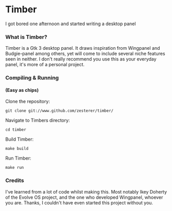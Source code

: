 # Timber

I got bored one afternoon and started writing a desktop panel

### What is Timber?

Timber is a Gtk 3 desktop panel. It draws inspiration from Wingpanel and Budgie-panel among others, yet will come to 
include several niche features seen in neither. I don't really recommend you use this as your everyday panel, it's more 
of a personal project.

### Compiling & Running
#### (Easy as chips)

Clone the repository:

`git clone git://www.github.com/zesterer/timber/`

Navigate to Timbers directory:

`cd timber`

Build Timber:

`make build`

Run Timber:

`make run`

### Credits

I've learned from a lot of code whilst making this. Most notably Ikey Doherty of the Evolve OS project, and the one who 
developed Wingpanel, whoever you are. Thanks, I couldn't have even started this project without you.
